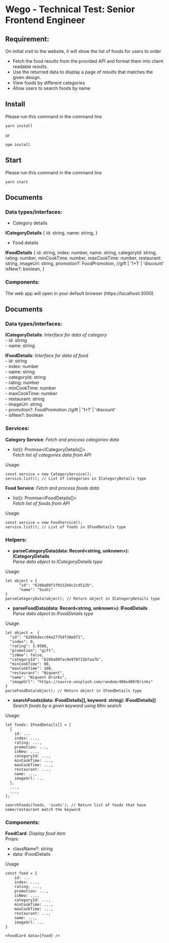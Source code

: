 # Wego - Technical Test: Senior Frontend Engineer

## Requirement: 
On initial visit to the website, it will show the list of foods for users to order <br />

- Fetch the food results from the provided API and format them into client readable results. <br />
- Use the returned data to display a page of results that matches the given design. <br />
- View foods by different categories <br />
- Allow users to search foods by name <br />

## Install
Please run this command in the command line <br />
```
yarn install
```
or
```
npm install
```

## Start
Please run this command in the command line <br />
```
yarn start
```

## Documents

### Data types/interfaces:

- Category details<br />

<b>ICategoryDetails</b> {
    id: string,
    name: string,
}
<br />

- Food details<br />

<b>IFoodDetails</b> {
    id: string,
    index: number,
    name: string,
    categoryId: string,
    rating: number,
    minCookTime: number,
    maxCookTime: number,
    restaurant: string,
    imageUrl: string,
    promotion?: FoodPromotion, //gift | '1+1' | 'discount'
    isNew?: boolean,
}

### Components:


The web app will open in your default browser (https://localhost:3000).

## Documents

### Data types/interfaces:

**ICategoryDetails**: *Interface for data of category* <br />
    - id: string <br />
    - name: string <br />

**IFoodDetails**: *Interface for data of food* <br />
    - id: string <br />
    - index: number <br />
    - name: string <br />
    - categoryId: string <br />
    - rating: number <br />
    - minCookTime: number <br />
    - maxCookTime: number <br />
    - restaurant: string <br />
    - imageUrl: string <br />
    - promotion?: FoodPromotion //gift | '1+1' | 'discount' <br />
    - isNew?: boolean <br />

### Services:

**Category Service**: *Fetch and process categories data* <br />
- list(): Promise<ICategoryDetails[]> <br />
*Fetch list of categories data from API* <br />

Usage:

```
const service = new CategoryService();
service.list(); // List of categories in ICategoryDetails type
```

**Food Service**: *Fetch and process foods data* <br />
- list(): Promise<IFoodDetails[]> <br />
*Fetch list of foods from API* <br />

Usage:

```
const service = new FoodService();
service.list(); // List of foods in IFoodDetails type
```

### Helpers:
- **parseCategoryData(data: Record<string, unknown>): ICategoryDetails** <br />
*Parse data object to ICategoryDetails type* <br />

Usage:

```
let object = {
      "id": "6288a89f1f0152b8c2cd512b",
      "name": "Sushi"
}
parseCategoryData(object); // Return object in ICategoryDetails type
```

- **parseFoodData(data: Record<string, unknown>): IFoodDetails** <br />
*Parse data object to IFoodDetails type* <br />

Usage:

```
let object =  {
  "id": "628b5decc94a27754f30e6f1",
  "index": 0,
  "rating": 3.9508,
  "promotion": "gift",
  "isNew": false,
  "categoryId": "6288a89fac9e970731bfaa7b",
  "minCookTime": 80,
  "maxCookTime": 100,
  "restaurant": "Niquent",
  "name": "Niquent Drinks",
  "imageUrl": "https://source.unsplash.com/random/400x400?Drinks"
}
parseFoodData(object); // Return object in IFoodDetails type
```

- **searchFoods(data: IFoodDetails[], keyword: string): IFoodDetails[]** <br />
*Search foods by a given keyword using Mini search* <br />

Usage:

```
let foods: IFoodDetails[] = [
  {
    id: ...
    index: ...,
    rating: ...,
    promotion: ...,
    isNew: ...,
    categoryId: ...,
    minCookTime: ...,
    maxCookTime: ...,
    restaurant: ...,
    name: ...,
    imageUrl: ...
  },
  ...,
  ...,
];

searchFoods(foods, 'sushi'); // Return list of foods that have name/restaurant match the keyword
```

### Components: ###
**FoodCard**: *Display food item* <br />
Props: <br />
- className?: string <br />
- data: IFoodDetails <br />

Usage
```
const food = {
    id: ...
    index: ...,
    rating: ...,
    promotion: ...,
    isNew: ...,
    categoryId: ...,
    minCookTime: ...,
    maxCookTime: ...,
    restaurant: ...,
    name: ...,
    imageUrl: ...
}
  
<FoodCard data={food} />
```
